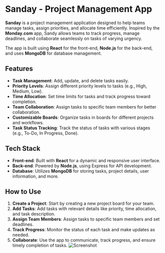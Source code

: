 # Sanday - Project Management App

**Sanday** is a project management application designed to help teams manage tasks, assign priorities, and allocate time efficiently. Inspired by the **Monday.com** app, Sandy allows teams to track progress, manage deadlines, and collaborate seamlessly on tasks of varying urgency.

The app is built using **React** for the front-end, **Node.js** for the back-end, and uses **MongoDB** for database management.

## Features

- **Task Management**: Add, update, and delete tasks easily.
- **Priority Levels**: Assign different priority levels to tasks (e.g., High, Medium, Low).
- **Time Allocation**: Set time limits for tasks and track progress toward completion.
- **Team Collaboration**: Assign tasks to specific team members for better collaboration.
- **Customizable Boards**: Organize tasks in boards for different projects and workflows.
- **Task Status Tracking**: Track the status of tasks with various stages (e.g., To-Do, In Progress, Done).

## Tech Stack

- **Front-end**: Built with **React** for a dynamic and responsive user interface.
- **Back-end**: Powered by **Node.js**, using Express for API development.
- **Database**: Utilizes **MongoDB** for storing tasks, project details, user information, and more.
  
## How to Use

1. **Create a Project**: Start by creating a new project board for your team.
2. **Add Tasks**: Add tasks with relevant details like priority, time allocation, and task description.
3. **Assign Team Members**: Assign tasks to specific team members and set deadlines.
4. **Track Progress**: Monitor the status of each task and make updates as needed.
5. **Collaborate**: Use the app to communicate, track progress, and ensure timely completion of tasks.
![Screenshot](https://github.com/user-attachments/assets/88edacde-4dbc-47ff-804a-a374604b7df0)

